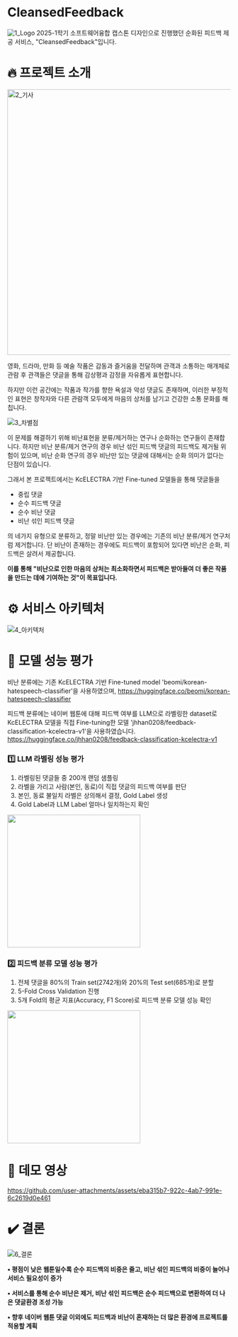 # CleansedFeedback
![1_Logo](https://github.com/user-attachments/assets/12c328cf-6669-4b9a-8a67-51cfed81faef)
2025-1학기 소프트웨어융합 캡스톤 디자인으로 진행했던 순화된 피드백 제공 서비스, "CleansedFeedback"입니다.

# 🔥 프로젝트 소개

<img src="https://github.com/user-attachments/assets/cb4ad97b-022a-432c-8aa4-c4edb4f3fc2b" alt="2_기사" width="600"/>
  
영화, 드라마, 만화 등 예술 작품은 감동과 즐거움을 전달하며 관객과 소통하는 매개체로 관람 후 관객들은 댓글을 통해 감상평과 감정을 자유롭게 표현합니다.

하지만 이런 공간에는 작품과 작가를 향한 욕설과 악성 댓글도 존재하며, 이러한 부정적인 표현은 창작자와 다른 관람객 모두에게 마음의 상처를 남기고 건강한 소통 문화를 해칩니다.

![3_차별점](https://github.com/user-attachments/assets/1fb7d960-51ee-4ea1-af78-24e744a3af28)

이 문제를 해결하기 위해 비난표현을 분류/제거하는 연구나 순화하는 연구들이 존재합니다. 하지만 비난 분류/제거 연구의 경우 비난 섞인 피드백 댓글의 피드백도 제거될 위험이 있으며, 비난 순화 연구의 경우 비난만 있는 댓글에 대해서는 순화 의미가 없다는 단점이 있습니다.

그래서 본 프로젝트에서는 KcELECTRA 기반 Fine-tuned 모델들을 통해 댓글들을
- 중립 댓글
- 순수 피드백 댓글
- 순수 비난 댓글
- 비난 섞인 피드백 댓글<br>

의 네가지 유형으로 분류하고, 정말 비난만 있는 경우에는 기존의 비난 분류/제거 연구처럼 제거합니다.
단 비난이 존재하는 경우에도 피드백이 포함되어 있다면 비난은 순화, 피드백은 살려서 제공합니다.

<b>
이를 통해 "비난으로 인한 마음의 상처는 최소화하면서 피드백은 받아들여 더 좋은 작품을 만드는 데에 기여하는 것"이 목표입니다.
</b>

# ⚙️ 서비스 아키텍처
![4_아키텍처](https://github.com/user-attachments/assets/4e4520aa-d95f-4b32-982c-af202015ccbb)

# 🔎 모델 성능 평가

비난 분류에는 기존 KcELECTRA 기반 Fine-tuned model 'beomi/korean-hatespeech-classifier'을 사용하였으며,
https://huggingface.co/beomi/korean-hatespeech-classifier

피드백 분류에는 네이버 웹툰에 대해 피드백 여부를 LLM으로 라벨링한 dataset로 KcELECTRA 모델을 직접 Fine-tuning한 모델 'jhhan0208/feedback-classification-kcelectra-v1'을 사용하였습니다.
https://huggingface.co/jhhan0208/feedback-classification-kcelectra-v1

### 1️⃣ LLM 라벨링 성능 평가<br>
1. 라벨링된 댓글들 중 200개 랜덤 샘플링<br>
2. 라벨을 가리고 사람(본인, 동료)이 직접 댓글의 피드백 여부를 판단<br>
3. 본인, 동료 불일치 라벨은 상의해서 결정, Gold Label 생성<br>
4. Gold Label과 LLM Label 얼마나 일치하는지 확인<br>

<img src="https://github.com/user-attachments/assets/35d801d6-649d-45be-9baa-07d9c947402b" width="300"/>

### 2️⃣ 피드백 분류 모델 성능 평가<br>
1. 전체 댓글을 80%의 Train set(2742개)와 20%의 Test set(685개)로 분할<br>
2. 5-Fold Cross Validation 진행<br>
3. 5개 Fold의 평균 지표(Accuracy, F1 Score)로 피드백 분류 모델 성능 확인<br>

<img src="https://github.com/user-attachments/assets/8e5e71ee-5a77-4032-a992-11c94f8a6401" width="300"/>

# 🎥 데모 영상
https://github.com/user-attachments/assets/eba315b7-922c-4ab7-991e-6c2619d0e461

# ✔️ 결론
![6_결론](https://github.com/user-attachments/assets/a447a849-086b-4e82-bda2-7bda13cf63da)<br>

<b>
<p>• 평점이 낮은 웹툰일수록 순수 피드백의 비중은 줄고, 비난 섞인 피드백의 비중이 늘어나 서비스 필요성이 증가</p>
<p>• 서비스를 통해 순수 비난은 제거, 비난 섞인 피드백은 순수 피드백으로 변환하여 더 나은 댓글환경 조성 가능 </p>
<p>• 향후 네이버 웹툰 댓글 이외에도 피드백과 비난이 혼재하는 더 많은 환경에 프로젝트를 적용할 계획</p>
</b>
